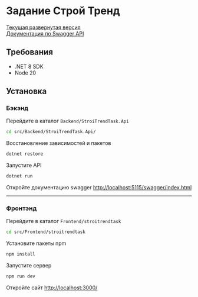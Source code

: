 # Задание Строй Тренд

[Текущая развернутая версия](https://stroitrendtask-xj4z.onrender.com/)  
[Документация по Swagger API](https://stroitrendtask.onrender.com/swagger/index.html)

## Требования

- .NET 8 SDK
- Node 20

## Установка

### Бэкэнд

Перейдите в каталог `Backend/StroiTrendTask.Api`

```sh
cd src/Backend/StroiTrendTask.Api/
```

Восстановление зависимостей и пакетов

```sh
dotnet restore
```

Запустите API

```sh
dotnet run
```

Откройте документацию swagger [http://localhost:5115/swagger/index.html](http://localhost:5115/swagger/index.html)

---

### Фронтэнд

Перейдите в каталог `Frontend/stroitrendtask`

```sh
cd src/Frontend/stroitrendtask
```

Установите пакеты npm

```sh
npm install
```

Запустите сервер

```sh
npm run dev
```

Откройте сайт [http://localhost:3000/](http://localhost:3000/)
